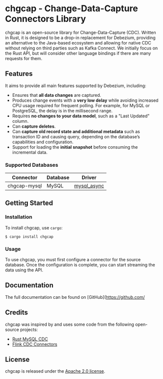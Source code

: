 # chgcap - Change-Data-Capture Connectors Library

chgcap is an open-source library for Change-Data-Capture (CDC). Written in Rust, it is designed to be a drop-in replacement for Debezium, providing an alternative to the Java-based ecosystem and allowing for native CDC without relying on third parties such as Kafka Connect. We initially focus on the Rust API, but will consider other language bindings if there are many requests for them.

## Features

It aims to provide all main features supported by Debezium, including:

- Ensures that **all data changes** are captured.
- Produces change events with a **very low delay** while avoiding increased CPU usage required for frequent polling. For example, for MySQL or PostgreSQL, the delay is in the millisecond range.
- Requires **no changes to your data model**, such as a "Last Updated" column.
- Can **capture deletes**.
- Can **capture old record state and additional metadata** such as transaction ID and causing query, depending on the database’s capabilities and configuration.
- Support for loading the **initial snapshot** before consuming the incremental data.

### Supported Databases

| Connector    | Database | Driver                                                         |
| ------------ | -------- | -------------------------------------------------------------- |
| chgcap-mysql | MySQL    | [mysql_async](https://docs.rs/mysql_async/latest/mysql_async/) |

## Getting Started

### Installation

To install chgcap, use `cargo`:

`$ cargo install chgcap`

### Usage

To use chgcap, you must first configure a connector for the source database. Once the configuration is complete, you can start streaming the data using the API.

## Documentation

The full documentation can be found on [GitHub](https://github.com/

## Credits

chgcap was inspired by and uses some code from the following open-source projects:

- [Rust MySQL CDC](https://github.com/rusuly/mysql_cdc)
- [Flink CDC Connectors](https://github.com/ververica/flink-cdc-connectors)

## License

chgcap is released under the [Apache 2.0 license](LICENSE).
